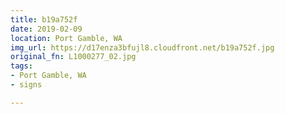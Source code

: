 ```yaml
---
title: b19a752f
date: 2019-02-09
location: Port Gamble, WA
img_url: https://d17enza3bfujl8.cloudfront.net/b19a752f.jpg
original_fn: L1000277_02.jpg
tags:
- Port Gamble, WA
- signs

---
```

